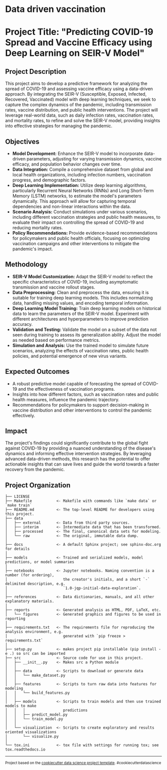 Data driven vaccination
==============================

# Project Title: "Predicting COVID-19 Spread and Vaccine Efficacy using Deep Learning on SEIR-V Model"

## Project Description

This project aims to develop a predictive framework for analyzing the spread of COVID-19 and assessing vaccine efficacy using a data-driven approach. By integrating the SEIR-V (Susceptible, Exposed, Infected, Recovered, Vaccinated) model with deep learning techniques, we seek to capture the complex dynamics of the pandemic, including transmission rates, vaccine distribution, and public health interventions. The project will leverage real-world data, such as daily infection rates, vaccination rates, and mortality rates, to refine and solve the SEIR-V model, providing insights into effective strategies for managing the pandemic.

## Objectives

- **Model Development:** Enhance the SEIR-V model to incorporate data-driven parameters, adjusting for varying transmission dynamics, vaccine efficacy, and population behavior changes over time.
- **Data Integration:** Compile a comprehensive dataset from global and local health organizations, including infection numbers, vaccination progress, and demographic factors.
- **Deep Learning Implementation:** Utilize deep learning algorithms, particularly Recurrent Neural Networks (RNNs) and Long Short-Term Memory (LSTM) networks, to estimate the model's parameters dynamically. This approach will allow for capturing temporal dependencies and non-linear interactions within the data.
- **Scenario Analysis:** Conduct simulations under various scenarios, including different vaccination strategies and public health measures, to evaluate their impact on controlling the spread of COVID-19 and reducing mortality rates.
- **Policy Recommendations:** Provide evidence-based recommendations for policymakers and public health officials, focusing on optimizing vaccination campaigns and other interventions to mitigate the pandemic's impact.

## Methodology

- **SEIR-V Model Customization:** Adapt the SEIR-V model to reflect the specific characteristics of COVID-19, including asymptomatic transmission and vaccine rollout stages.
- **Data Preprocessing:** Clean and preprocess the data, ensuring it is suitable for training deep learning models. This includes normalizing data, handling missing values, and encoding temporal information.
- **Deep Learning Model Training:** Train deep learning models on historical data to learn the parameters of the SEIR-V model. Experiment with different architectures and hyperparameters to improve prediction accuracy.
- **Validation and Testing:** Validate the model on a subset of the data not seen during training to assess its generalization ability. Adjust the model as needed based on performance metrics.
- **Simulation and Analysis:** Use the trained model to simulate future scenarios, analyzing the effects of vaccination rates, public health policies, and potential emergence of new virus variants.

## Expected Outcomes

- A robust predictive model capable of forecasting the spread of COVID-19 and the effectiveness of vaccination programs.
- Insights into how different factors, such as vaccination rates and public health measures, influence the pandemic trajectory.
- Recommendations for policymakers to support decision-making in vaccine distribution and other interventions to control the pandemic effectively.

## Impact

The project's findings could significantly contribute to the global fight against COVID-19 by providing a nuanced understanding of the disease's dynamics and informing effective intervention strategies. By leveraging advanced data-driven methods, this research has the potential to offer actionable insights that can save lives and guide the world towards a faster recovery from the pandemic.


Project Organization
------------

    ├── LICENSE
    ├── Makefile           <- Makefile with commands like `make data` or `make train`
    ├── README.md          <- The top-level README for developers using this project.
    ├── data
    │   ├── external       <- Data from third party sources.
    │   ├── interim        <- Intermediate data that has been transformed.
    │   ├── processed      <- The final, canonical data sets for modeling.
    │   └── raw            <- The original, immutable data dump.
    │
    ├── docs               <- A default Sphinx project; see sphinx-doc.org for details
    │
    ├── models             <- Trained and serialized models, model predictions, or model summaries
    │
    ├── notebooks          <- Jupyter notebooks. Naming convention is a number (for ordering),
    │                         the creator's initials, and a short `-` delimited description, e.g.
    │                         `1.0-jqp-initial-data-exploration`.
    │
    ├── references         <- Data dictionaries, manuals, and all other explanatory materials.
    │
    ├── reports            <- Generated analysis as HTML, PDF, LaTeX, etc.
    │   └── figures        <- Generated graphics and figures to be used in reporting
    │
    ├── requirements.txt   <- The requirements file for reproducing the analysis environment, e.g.
    │                         generated with `pip freeze > requirements.txt`
    │
    ├── setup.py           <- makes project pip installable (pip install -e .) so src can be imported
    ├── src                <- Source code for use in this project.
    │   ├── __init__.py    <- Makes src a Python module
    │   │
    │   ├── data           <- Scripts to download or generate data
    │   │   └── make_dataset.py
    │   │
    │   ├── features       <- Scripts to turn raw data into features for modeling
    │   │   └── build_features.py
    │   │
    │   ├── models         <- Scripts to train models and then use trained models to make
    │   │   │                 predictions
    │   │   ├── predict_model.py
    │   │   └── train_model.py
    │   │
    │   └── visualization  <- Scripts to create exploratory and results oriented visualizations
    │       └── visualize.py
    │
    └── tox.ini            <- tox file with settings for running tox; see tox.readthedocs.io


--------

<p><small>Project based on the <a target="_blank" href="https://drivendata.github.io/cookiecutter-data-science/">cookiecutter data science project template</a>. #cookiecutterdatascience</small></p>
